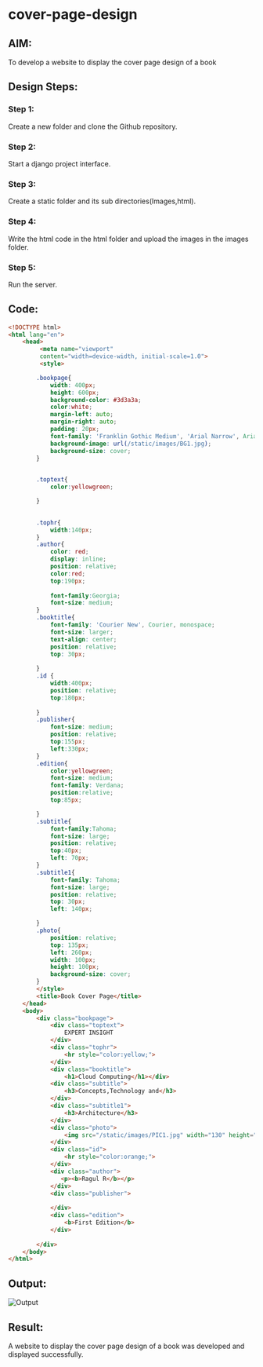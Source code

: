 # cover-page-design
## AIM:
To develop a website to display the cover page design of a book

## Design Steps:

### Step 1:
Create a new folder and clone the Github repository.

### Step 2:
Start a django project interface.

### Step 3:
Create a static folder and its sub directories(Images,html).

### Step 4:
Write the html code in the html folder and upload the images in the images folder.

### Step 5:
Run the server.
## Code:
```html
<!DOCTYPE html>
<html lang="en">
    <head>
         <meta name="viewport" 
         content="width=device-width, initial-scale=1.0">
         <style>

        .bookpage{
            width: 400px;
            height: 600px;
            background-color: #3d3a3a;
            color:white;
            margin-left: auto;
            margin-right: auto;
            padding: 20px;
            font-family: 'Franklin Gothic Medium', 'Arial Narrow', Arial, sans-serif;
            background-image: url(/static/images/BG1.jpg);
            background-size: cover;
        }
            

        .toptext{
            color:yellowgreen;

        }

        
        .tophr{
            width:140px;
        }
        .author{
            color: red;
            display: inline;
            position: relative;
            color:red;
            top:190px;
            
            font-family:Georgia;
            font-size: medium;
        }
        .booktitle{
            font-family: 'Courier New', Courier, monospace;
            font-size: larger;
            text-align: center;
            position: relative;
            top: 30px;
        
        }
        .id {
            width:400px;
            position: relative;
            top:180px;
            
        }
        .publisher{
            font-size: medium;
            position: relative;
            top:155px;
            left:330px;
        }
        .edition{
            color:yellowgreen;
            font-size: medium;
            font-family: Verdana;
            position:relative;
            top:85px;

        }
        .subtitle{
            font-family:Tahoma;
            font-size: large;
            position: relative;
            top:40px;
            left: 70px;
        }
        .subtitle1{
            font-family: Tahoma;
            font-size: large;
            position: relative;
            top: 30px;
            left: 140px;

        }
        .photo{
            position: relative;
            top: 135px;
            left: 260px;
            width: 100px;
            height: 100px;
            background-size: cover;
        }
        </style>
        <title>Book Cover Page</title>
    </head>
    <body>
        <div class="bookpage">
            <div class="toptext">
                EXPERT INSIGHT
            </div>
            <div class="tophr">
                <hr style="color:yellow;">
            </div>
            <div class="booktitle">
                <h1>Cloud Computing</h1></div>
            <div class="subtitle">
                <h3>Concepts,Technology and</h3>
            </div>
            <div class="subtitle1">
                <h3>Architecture</h3>
            </div>
            <div class="photo">
                <img src="/static/images/PIC1.jpg" width="130" height="145" alt="">
            </div>
            <div class="id">
                <hr style="color:orange;">
            </div>
            <div class="author">
               <p><b>Ragul R</b></p>
            </div>
            <div class="publisher">
                
            </div>
            <div class="edition">
                <b>First Edition</b>
            </div>
            
        </div>
    </body>
</html>
```
## Output:
![Output](https://github.com/RagulRM/cover-page-design/assets/121609342/325fac08-dac3-4356-af1b-4ac24b00a9d4)
## Result:
A website to display the cover page design of a book was developed and displayed successfully.
